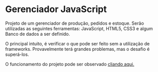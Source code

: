 # Gerenciador JavaScript

Projeto de um gerenciador de produção, pedidos e estoque.
Serão utilizadas as seguintes ferramentas: JavaScript, HTML5, CSS3 e algum Banco de dados a ser definido.

O principal intuito, é verificar o que pode ser feito sem a utilização de frameworks. 
Provavelmente terá grandes problemas, mas o desafio é superá-los.

 O funcionamento do projeto pode ser observado <a href="https://brunoamaia.github.io/gerenciador-JavaScript-online/frontend/"> cliando aqui.</a>
 
